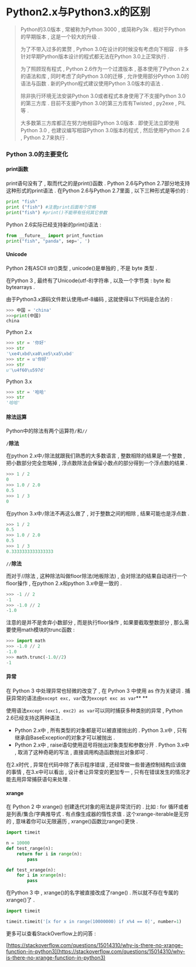 # Python2.x与Python3.x的区别

> Python的3​​.0版本 , 常被称为Python 3000 , 或简称Py3k . 相对于Python的早期版本 , 这是一个较大的升级 .
>
> 为了不带入过多的累赘 , Python 3.0在设计的时候没有考虑向下相容 . 许多针对早期Python版本设计的程式都无法在Python 3.0上正常执行 .
>
> 为了照顾现有程式 , Python 2.6作为一个过渡版本 , 基本使用了Python 2.x的语法和库 , 同时考虑了向Python 3.0的迁移 , 允许使用部分Python 3.0的语法与函数 . 新的Python程式建议使用Python 3.0版本的语法 .
>
> 除非执行环境无法安装Python 3.0或者程式本身使用了不支援Python 3.0的第三方库 . 目前不支援Python 3.0的第三方库有Twisted , py2exe , PIL等 .
>
> 大多数第三方库都正在努力地相容Python 3.0版本 . 即使无法立即使用Python 3.0 , 也建议编写相容Python 3.0版本的程式 , 然后使用Python 2.6 , Python 2.7来执行 .

### Python 3.0的主要变化

#### print函数

print语句没有了 , 取而代之的是print\(\)函数 . Python 2.6与Python 2.7部分地支持这种形式的print语法 . 在Python 2.6与Python 2.7里面 , 以下三种形式是等价的 :

```py
print "fish"
print ("fish") #注意print后面有个空格
print("fish") #print()不能带有任何其它参数
```

Python 2.6实际已经支持新的print\(\)语法 :

```py
from __future__ import print_function
print("fish", "panda", sep=', ')
```

#### Unicode

Python 2有ASCII str\(\)类型 , unicode\(\)是单独的 , 不是 byte 类型 .

在Python 3 , 最终有了Unicode\(utf-8\)字符串 , 以及一个字节类 : byte 和 bytearrays .

由于Python3.x源码文件默认使用utf-8编码 , 这就使得以下代码是合法的 :

```py
>>> 中国 = 'china' 
>>>print(中国) 
china
```

Python 2.x

```py
>>> str = '你好'
>>> str
'\xe4\xbd\xa0\xe5\xa5\xbd'
>>> str = u'你好'
>>> str
u'\u4f60\u597d'
```

Python 3.x

```py
>>> str = '哈哈'
>>> str
'哈哈'
```

#### 除法运算

Python中的除法有两个运算符`/`和`//`

`/`**除法**

在python 2.x中`/`除法就跟我们熟悉的大多数语言 , 整数相除的结果是一个整数 , 把小数部分完全忽略掉 , 浮点数除法会保留小数点的部分得到一个浮点数的结果 .

```py
>>> 1 / 2
0
>>> 1.0 / 2.0
0.5
>>> 1 / 3
0
```

在python 3.x中`/`除法不再这么做了 , 对于整数之间的相除 , 结果可能也是浮点数 .

```py
>>> 1 / 2
0.5
>>> 1.0 / 2.0
0.5
>>> 1 / 3
0.3333333333333333
```

`//`**除法**

而对于//除法 , 这种除法叫做floor除法\(地板除法\) , 会对除法的结果自动进行一个floor操作 , 在python 2.x和python 3.x中是一致的 .

```py
>>> -1 // 2
-1
>>> -1.0 // 2
-1.0
```

注意的是并不是舍弃小数部分 , 而是执行floor操作 , 如果要截取整数部分 , 那么需要使用math模块的trunc函数 :

```py
>>> import math
>>> -1.0 // 2
-1.0
>>> math.trunc(-1.0//2)
-1
```

#### 异常

在 Python 3 中处理异常也轻微的改变了 , 在 Python 3 中使用 as 作为关键词 . 捕获异常的语法由`except exc, var`改为`except exc as var`**  **

使用语法`except (exc1, exc2) as var`可以同时捕获多种类别的异常 , Python 2.6已经支持这两种语法 .

* Python 2.x中 , 所有类型的对象都是可以被直接抛出的 . Python 3.x中 , 只有继承自BaseException的对象才可以被抛出 . 
* Python 2.x中 , raise语句使用逗号将抛出对象类型和参数分开 . Python 3.x中 , 取消了这种奇葩的写法 , 直接调用构造函数抛出对象即可 . 

在2.x时代 , 异常在代码中除了表示程序错误 , 还经常做一些普通控制结构应该做的事情 , 在3.x中可以看出 , 设计者让异常变的更加专一 , 只有在错误发生的情况才能去用异常捕获语句来处理 .

#### xrange

在 Python 2 中 xrange\(\) 创建迭代对象的用法是非常流行的 . 比如 : for 循环或者是列表/集合/字典推导式 . 有点像生成器的惰性求值 . 这个xrange-iterable是无穷的 , 意味着你可以无限遍历 , xrange\(\)函数比range\(\)更快 .

```py
import timeit

n = 10000
def test_range(n):
    return for i in range(n):
        pass

def test_xrange(n):
    for i in xrange(n):
        pass
```

在Python 3 中 , xrange\(\)的名字被直接改成了range\(\) . 所以就不存在专属的xrange\(\)了 . 

```py
import timeit

timeit.timeit('[x for x in range(10000000) if x%4 == 0]', number=1)
```

更多可以查看StackOverflow上的问答 :

[https://stackoverflow.com/questions/15014310/why-is-there-no-xrange-function-in-python3](https://stackoverflow.com/questions/15014310/why-is-there-no-xrange-function-in-python3)

